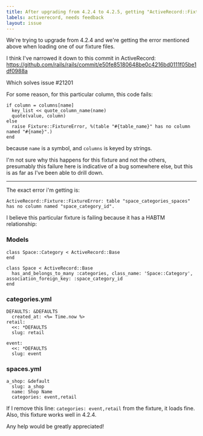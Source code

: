 ```yaml
---
title: After upgrading from 4.2.4 to 4.2.5, getting "ActiveRecord::Fixture::FixtureError table "table" has no column named "column" when loading fixture.
labels: activerecord, needs feedback
layout: issue
---
```


We're trying to upgrade from 4.2.4 and we're getting the error mentioned above when loading one of our fixture files.

I think I've narrowed it down to this commit in ActiveRecord: https://github.com/rails/rails/commit/e50fe85180648be0c4216bd0111f05be1df0988a

Which solves issue #21201

For some reason, for this particular column, this code fails:

```
if column = columns[name]
  key_list << quote_column_name(name) 
  quote(value, column)
else
  raise Fixture::FixtureError, %(table "#{table_name}" has no column named "#{name}".)
end
```

because `name` is a symbol, and `columns` is keyed by strings. 

I'm not sure why this happens for this fixture and not the others, presumably this failure here is indicative of a bug somewhere else, but this is as far as I've been able to drill down.

---

The exact error i'm getting is:

`ActiveRecord::Fixture::FixtureError: table "space_categories_spaces" has no column named "space_category_id".`

I believe this particular fixture is failing because it has a HABTM relationship:
### Models

```
class Space::Category < ActiveRecord::Base
end

class Space < ActiveRecord::Base
  has_and_belongs_to_many :categories, class_name: 'Space::Category', association_foreign_key: :space_category_id
end
```
### categories.yml

```
DEFAULTS: &DEFAULTS
  created_at: <%= Time.now %>
retail:
  <<: *DEFAULTS
  slug: retail

event:
  <<: *DEFAULTS
  slug: event
```
### spaces.yml

```
a_shop: &default
  slug: a_shop
  name: Shop Name
  categories: event,retail
```

If I remove this line: `categories: event,retail` from the fixture, it loads fine. Also, this fixture works well in 4.2.4.

Any help would be greatly appreciated!

